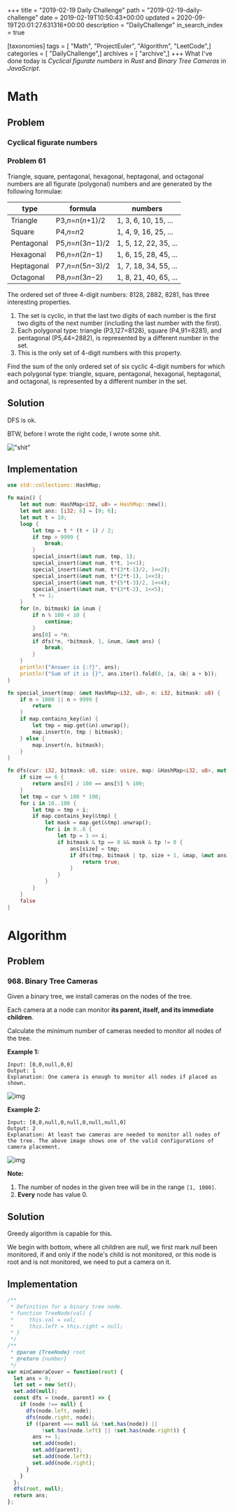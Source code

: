 +++
title = "2019-02-19 Daily Challenge"
path = "2019-02-19-daily-challenge"
date = 2019-02-19T10:50:43+00:00
updated = 2020-09-19T20:01:27.631316+00:00
description = "DailyChallenge"
in_search_index = true

[taxonomies]
tags = [ "Math", "ProjectEuler", "Algorithm", "LeetCode",]
categories = [ "DailyChallenge",]
archives = [ "archive",]
+++
What I've done today is *Cyclical figurate numbers* in *Rust* and *Binary Tree Cameras* in *JavaScript*.

<!--more-->

# Math

## Problem

### Cyclical figurate numbers

### Problem 61

Triangle, square, pentagonal, hexagonal, heptagonal, and octagonal numbers are all figurate (polygonal) numbers and are generated by the following formulae:

|type|formula|numbers|
| ---------- | -------------------- | --------------------- |
| Triangle         | P3,*n*=*n*(*n*+1)/2        | 1, 3, 6, 10, 15, ...  |
| Square           | P4,*n*=*n*2                | 1, 4, 9, 16, 25, ...  |
| Pentagonal       | P5,*n*=*n*(3*n*−1)/2       | 1, 5, 12, 22, 35, ... |
| Hexagonal        | P6,*n*=*n*(2*n*−1)         | 1, 6, 15, 28, 45, ... |
| Heptagonal       | P7,*n*=*n*(5*n*−3)/2       | 1, 7, 18, 34, 55, ... |
| Octagonal        | P8,*n*=*n*(3*n*−2)         | 1, 8, 21, 40, 65, ... |

The ordered set of three 4-digit numbers: 8128, 2882, 8281, has three interesting properties.

1. The set is cyclic, in that the last two digits of each number is the first two digits of the next number (including the last number with the first).
2. Each polygonal type: triangle (P3,127=8128), square (P4,91=8281), and pentagonal (P5,44=2882), is represented by a different number in the set.
3. This is the only set of 4-digit numbers with this property.

Find the sum of the only ordered set of six cyclic 4-digit numbers 
for which each polygonal type: triangle, square, pentagonal, hexagonal, 
heptagonal, and octagonal, is represented by a different number in the set.

## Solution

DFS is ok.

BTW, before I wrote the right code, I wrote some shit.

!["shit"](shit.png)

## Implementation

```rust
use std::collections::HashMap;

fn main() {
    let mut num: HashMap<i32, u8> = HashMap::new();
    let mut ans: [i32; 6] = [0; 6];
    let mut t = 10;
    loop {
        let tmp = t * (t + 1) / 2;
        if tmp > 9999 {
            break;
        }
        special_insert(&mut num, tmp, 1);
        special_insert(&mut num, t*t, 1<<1);
        special_insert(&mut num, t*(3*t-1)/2, 1<<2);
        special_insert(&mut num, t*(2*t-1), 1<<3);
        special_insert(&mut num, t*(5*t-3)/2, 1<<4);
        special_insert(&mut num, t*(3*t-2), 1<<5);
        t += 1;
    }
    for (n, bitmask) in &num {
        if n % 100 < 10 {
            continue;
        }
        ans[0] = *n;
        if dfs(*n, *bitmask, 1, &num, &mut ans) {
            break;
        }
    }
    println!("Answer is {:?}", ans);
    println!("Sum of it is {}", ans.iter().fold(0, |a, &b| a + b));
}

fn special_insert(map: &mut HashMap<i32, u8>, n: i32, bitmask: u8) {
    if n < 1000 || n > 9999 {
        return
    }
    if map.contains_key(&n) {
        let tmp = map.get(&n).unwrap();
        map.insert(n, tmp | bitmask);
    } else {
        map.insert(n, bitmask);
    }
}

fn dfs(cur: i32, bitmask: u8, size: usize, map: &HashMap<i32, u8>, mut ans: &mut [i32]) -> bool {
    if size == 6 {
        return ans[0] / 100 == ans[5] % 100;
    }
    let tmp = cur % 100 * 100;
    for i in 10..100 {
        let tmp = tmp + i;
        if map.contains_key(&tmp) {
            let mask = map.get(&tmp).unwrap();
            for i in 0..6 {
                let tp = 1 << i;
                if bitmask & tp == 0 && mask & tp != 0 {
                    ans[size] = tmp;
                    if dfs(tmp, bitmask | tp, size + 1, &map, &mut ans) {
                        return true;
                    }
                }
            }
        }
    }
    false
}
```

# Algorithm

## Problem

### 968. Binary Tree Cameras

Given a binary tree, we install cameras on the nodes of the tree. 

Each camera at a node can monitor **its parent, itself, and its immediate children**.

Calculate the minimum number of cameras needed to monitor all nodes of the tree.

 

**Example 1:**



```
Input: [0,0,null,0,0]
Output: 1
Explanation: One camera is enough to monitor all nodes if placed as shown.
```

![img](https://assets.leetcode.com/uploads/2018/12/29/bst_cameras_01.png)

**Example 2:**



```
Input: [0,0,null,0,null,0,null,null,0]
Output: 2
Explanation: At least two cameras are needed to monitor all nodes of the tree. The above image shows one of the valid configurations of camera placement.
```

![img](https://assets.leetcode.com/uploads/2018/12/29/bst_cameras_02.png)

**Note:**

1. The number of nodes in the given tree will be in the range `[1, 1000]`.
2. **Every** node has value 0.

## Solution

Greedy algorithm is capable for this.

We begin with bottom, where all children are *null*, we first mark *null* been monitored, if and only if the node's child is not monitored, or this node is root and is not monitored, we need to put a camera on it.

## Implementation

```js
/**
 * Definition for a binary tree node.
 * function TreeNode(val) {
 *     this.val = val;
 *     this.left = this.right = null;
 * }
 */
/**
 * @param {TreeNode} root
 * @return {number}
 */
var minCameraCover = function(root) {
  let ans = 0;
  let set = new Set();
  set.add(null);
  const dfs = (node, parent) => {
    if (node !== null) {
      dfs(node.left, node);
      dfs(node.right, node);
      if ((parent === null && !set.has(node)) ||
           !set.has(node.left) || !set.has(node.right)) {
        ans += 1;
        set.add(node);
        set.add(parent);
        set.add(node.left);
        set.add(node.right);
      }
    }
  };
  dfs(root, null);
  return ans;
};
```